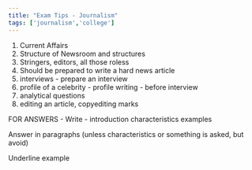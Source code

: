 ```yaml
---
title: "Exam Tips - Journalism"
tags: ['journalism','college']
---
```


1) Current Affairs
2) Structure of Newsroom and structures
3) Stringers, editors, all those roless
4) Should be prepared to write a hard news article
5) interviews - prepare an interview
6) profile of a celebrity - profile writing - before interview
7) analytical questions 
8) editing an article, copyediting marks 



FOR ANSWERS -
Write -
	introduction
	characteristics
	examples

Answer in paragraphs (unless characteristics or something is asked, but avoid)

Underline example 

